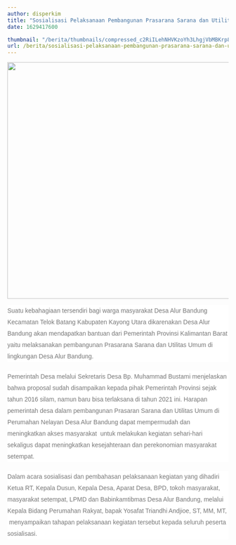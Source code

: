 ```yaml
---
author: disperkim
title: "Sosialisasi Pelaksanaan Pembangunan Prasarana Sarana dan Utilitas Umum Perumahan Nelayan di Desa Alur Bandung Kecamatan Telok Batang Kabupaten Ketapang"
date: 1629417600

thumbnail: "/berita/thumbnails/compressed_c2RiILehNHVKzoYh3LhgjVbMBKrp8xAGURL0OkMR.jpg"
url: /berita/sosialisasi-pelaksanaan-pembangunan-prasarana-sarana-dan-utilitas-umum-perumahan-nelayan-di-desa-alur-bandung-kecamatan-telok-batang-kabupaten-ketapang
---
```


<p><img src="/images/s6T0aNfvd0sWOMYSMcFq.jpg" width="1140" height="539" alt="" /></p>
<p style="box-sizing: border-box; margin: 0px 0px 20px; color: #777777; line-height: 26px; font-family: Poppins, Arial, sans-serif; font-size: 14px; background-color: #ffffff;">Suatu kebahagiaan tersendiri bagi warga masyarakat Desa Alur Bandung Kecamatan Telok Batang Kabupaten Kayong Utara dikarenakan Desa Alur Bandung akan mendapatkan bantuan dari Pemerintah Provinsi Kalimantan Barat yaitu melaksanakan pembangunan Prasarana Sarana dan Utilitas Umum di lingkungan Desa Alur Bandung.</p>
<p style="box-sizing: border-box; margin: 0px 0px 20px; color: #777777; line-height: 26px; font-family: Poppins, Arial, sans-serif; font-size: 14px; background-color: #ffffff;">Pemerintah Desa melalui Sekretaris Desa Bp. Muhammad Bustami menjelaskan bahwa proposal sudah disampaikan kepada pihak Pemerintah Provinsi sejak tahun 2016 silam, namun baru bisa terlaksana di tahun 2021 ini. Harapan pemerintah desa dalam pembangunan Prasaran Sarana dan Utilitas Umum di Perumahan Nelayan Desa Alur Bandung dapat mempermudah dan meningkatkan akses masyarakat &nbsp;untuk melakukan kegiatan sehari-hari sekaligus dapat meningkatkan kesejahteraan dan perekonomian masyarakat setempat.</p>
<p style="box-sizing: border-box; margin: 0px 0px 20px; color: #777777; line-height: 26px; font-family: Poppins, Arial, sans-serif; font-size: 14px; background-color: #ffffff;">Dalam acara sosialisasi dan pembahasan pelaksanaan kegiatan yang dihadiri Ketua RT, Kepala Dusun, Kepala Desa, Aparat Desa, BPD, tokoh masyarakat, masyarakat setempat, LPMD dan Babinkamtibmas Desa Alur Bandung, melalui Kepala Bidang Perumahan Rakyat, bapak Yosafat Triandhi Andjioe, ST, MM, MT, &nbsp;menyampaikan tahapan pelaksanaan kegiatan tersebut kepada seluruh peserta sosialisasi.</p>
